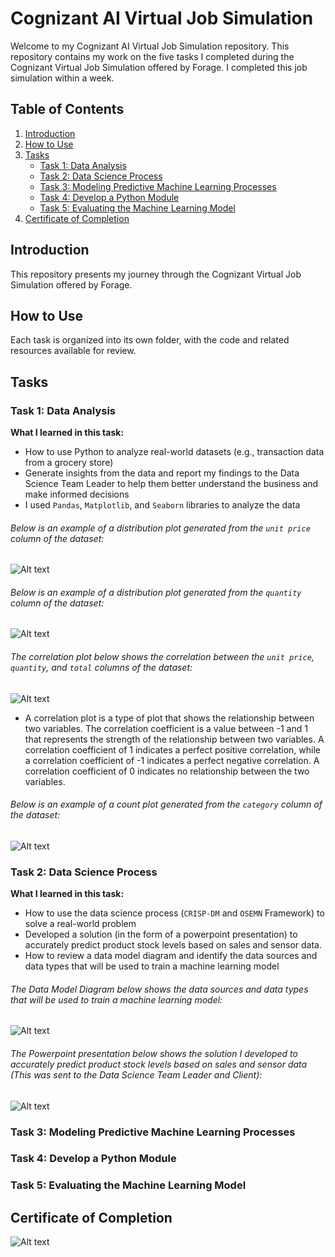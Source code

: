 # Cognizant AI Virtual Job Simulation

Welcome to my Cognizant AI Virtual Job Simulation repository. This repository contains my work on the five tasks I completed during the Cognizant Virtual Job Simulation offered by Forage. I completed this job simulation within a week. 

## Table of Contents
1. [Introduction](#introduction)
2. [How to Use](#how-to-use)
3. [Tasks](#tasks)
   - [Task 1: Data Analysis](#task-1-data-analysis)
   - [Task 2: Data Science Process](#task-2-data-science-process)
   - [Task 3: Modeling Predictive Machine Learning Processes](#task-3-modeling-predictive-machine-learning-processes)
   - [Task 4: Develop a Python Module](#task-4-develop-a-python-module)
   - [Task 5: Evaluating the Machine Learning Model](#task-5-evaluating-the-machine-learning-model)
4. [Certificate of Completion](#certificate-of-completion)

## Introduction

This repository presents my journey through the Cognizant Virtual Job Simulation offered by Forage. 

## How to Use

Each task is organized into its own folder, with the code and related resources available for review. 

## Tasks

### Task 1: Data Analysis

**What I learned in this task:**
- How to use Python to analyze real-world datasets (e.g., transaction data from a grocery store)
- Generate insights from the data and report my findings to the Data Science Team Leader to help them better understand the business and make informed decisions
- I used `Pandas`, `Matplotlib`, and `Seaborn` libraries to analyze the data

###### Below is an example of a distribution plot generated from the `unit price` column of the dataset:
![Alt text](img/image.png)

###### Below is an example of a distribution plot generated from the `quantity` column of the dataset:
![Alt text](img/image-1.png)
###### The correlation plot below shows the correlation between the `unit price`, `quantity`, and `total` columns of the dataset:
![Alt text](img/correlation.png)

- A correlation plot is a type of plot that shows the relationship between two variables. The correlation coefficient is a value between -1 and 1 that represents the strength of the relationship between two variables. A correlation coefficient of 1 indicates a perfect positive correlation, while a correlation coefficient of -1 indicates a perfect negative correlation. A correlation coefficient of 0 indicates no relationship between the two variables.

###### Below is an example of a count plot generated from the `category` column of the dataset:
![Alt text](/img/image2.png)

### Task 2: Data Science Process

**What I learned in this task:**
- How to use the data science process (`CRISP-DM` and `OSEMN` Framework) to solve a real-world problem
- Developed a solution (in the form of a powerpoint presentation) to accurately predict product stock levels based on sales and sensor data.
- How to review a data model diagram and identify the data sources and data types that will be used to train a machine learning model
###### The Data Model Diagram below shows the data sources and data types that will be used to train a machine learning model:
![Alt text](img/Data_Model.png)

###### The Powerpoint presentation below shows the solution I developed to accurately predict product stock levels based on sales and sensor data (This was sent to the Data Science Team Leader and Client): 
![Alt text](img/obj_1.jpg)


### Task 3: Modeling Predictive Machine Learning Processes

**<Coming Soon>**

### Task 4: Develop a Python Module

**<Coming Soon>**

### Task 5: Evaluating the Machine Learning Model

**<Coming Soon>**

## Certificate of Completion

![Alt text](img/completion.jpg)

